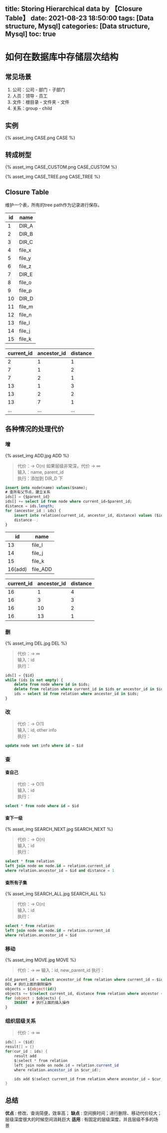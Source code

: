 title: Storing Hierarchical data by 【Closure Table】
date: 2021-08-23 18:50:00
tags: [Data structure, Mysql]
categories: [Data structure, Mysql]
toc: true
---
# 如何在数据库中存储层次结构

## 常见场景

1. 公司：公司 - 部门 - 子部门 
2. 人员：领导 - 员工 
3. 文件：根目录 - 文件夹 - 文件
4. 关系：group - child

## 实例

{% asset_img CASE.png CASE %}

## 转成树型

{% asset_img CASE_CUSTOM.png CASE_CUSTOM %}

{% asset_img CASE_TREE.png CASE_TREE %}

## Closure Table

维护一个表，所有的tree path作为记录进行保存。

|id         |name      |
|-----------|----------|
|1          |DIR_A     |
|2          |DIR_B     |
|3          |DIR_C     |
|4          |file_x    |
|5          |file_y    |
|6          |file_z    |
|7          |DIR_E     |
|8          |file_o    |
|9          |file_p    |
|10         |DIR_D     |
|11         |file_m    |
|12         |file_n    |
|13         |file_l    |
|14         |file_j    |
|15         |file_k    |

|current_id|ancestor_id|distance|
|----------|----------|--------|
|2         |1         |1       |
|7         |1         |2       |
|7         |2         |1       |
|13        |1         |3       |
|13        |2         |2       |
|13        |7         |1       |
|...       |...       |...     |

## 各种情况的处理代价

### 增
{% asset_img ADD.jpg ADD %}

> 代价：-> O(n)  如果层级非常深，代价 -> ∞  
> 输入：name, parent_id  
> 执行：添加到 DIR_D 下  
```sql
insert into node(name) values($name);
# 查所有父节点，建立关系
ids[] = {$parent_id}
ids[] += select id from node where current_id=$parent_id; 
distance = ids.length;
for (ancestor_id : ids) {
    insert into relation(current_id, ancestor_id, distance) values ($id, $ancestor_id, $distance);
    distance--;
}
```
|id     |name    |
|-------|--------|
|13     |file_l  |
|14     |file_j  |
|15     |file_k  |
|16(add)|file_ADD|

|current_id|ancestor_id|distance|
|-----------|----------|--------|
|16         |1         |4       |
|16         |3         |3       |
|16         |10        |2       |
|16         |13        |1       |

### 删
{% asset_img DEL.jpg DEL %}
> 代价：-> ∞  
> 输入：id  
> 执行：  
```sql
ids[] = {$id}
while (ids is not empty) {
    delete from node where id in $ids;
    delete from relation where current_id in $ids or ancestor_id in $ids;
    ids = select id from relation where ancestor_id in $ids;
}
```

### 改
> 代价：-> O(1)  
> 输入：id, other info  
> 执行：  
```sql
update node set info where id = $id
```

### 查
#### 查自己
> 代价：-> O(1)  
> 输入：id  
> 执行：
```sql
select * from node where id = $id
```
#### 查下一级
{% asset_img SEARCH_NEXT.jpg SEARCH_NEXT %}
> 代价：-> O(n)  
> 输入：id  
> 执行：
```sql
select * from relation
left join node on node.id = relation.current_id
where relation.ancestor_id = $id and distance = 1
```
#### 查所有子集
{% asset_img SEARCH_ALL.jpg SEARCH_ALL %}
> 代价：-> O(n)  
> 输入：id  
> 执行：
```sql
select * from relation
left join node on node.id = relation.current_id
where relation.ancestor_id = $id
```
### 移动
{% asset_img MOVE.jpg MOVE %}
> 代价：-> ∞
> 输入：id, new_parent_id
> 执行：
```sql
old_parent_id = select ancestor_id from relation where current_id = $id and distance = 1;
DEL # 执行上面的删除操作
objects = ${object(id)}
objects += $(select current_id, distance from relation where ancestor = $id)
for (object : $objects) {
    INSERT  # 执行上面的插入操作
}
```

### 组织层级关系
> 代价：-> ∞  
```java
ids[] = {$id}
result[] = {}
for(cur_id : ids) {
    result add 
    $(select * from relation
    left join node on node.id = relation.current_id
    where relation.ancestor_id in $cur_id);

    ids add $(select current_id from relation where ancestor_id = $cur_id)
}
```

## 总结
**优点** : 修改、查询简便，效率高；
**缺点** : 空间换时间；进行删除、移动代价较大；层级深度很大的时候空间消耗巨大
**适用** : 有固定的层级深度，并且层级不多的场景